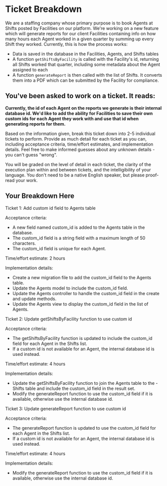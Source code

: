 # Ticket Breakdown
We are a staffing company whose primary purpose is to book Agents at Shifts posted by Facilities on our platform. We're working on a new feature which will generate reports for our client Facilities containing info on how many hours each Agent worked in a given quarter by summing up every Shift they worked. Currently, this is how the process works:

- Data is saved in the database in the Facilities, Agents, and Shifts tables
- A function `getShiftsByFacility` is called with the Facility's id, returning all Shifts worked that quarter, including some metadata about the Agent assigned to each
- A function `generateReport` is then called with the list of Shifts. It converts them into a PDF which can be submitted by the Facility for compliance.

## You've been asked to work on a ticket. It reads:

**Currently, the id of each Agent on the reports we generate is their internal database id. We'd like to add the ability for Facilities to save their own custom ids for each Agent they work with and use that id when generating reports for them.**


Based on the information given, break this ticket down into 2-5 individual tickets to perform. Provide as much detail for each ticket as you can, including acceptance criteria, time/effort estimates, and implementation details. Feel free to make informed guesses about any unknown details - you can't guess "wrong".


You will be graded on the level of detail in each ticket, the clarity of the execution plan within and between tickets, and the intelligibility of your language. You don't need to be a native English speaker, but please proof-read your work.

## Your Breakdown Here

Ticket 1: Add custom id field to Agents table

Acceptance criteria:
- A new field named custom_id is added to the Agents table in the database.
- The custom_id field is a string field with a maximum length of 50 characters.
- The custom_id field is unique for each Agent.

Time/effort estimate: 2 hours

Implementation details:
- Create a new migration file to add the custom_id field to the Agents table.
- Update the Agents model to include the custom_id field.
- Update the Agents controller to handle the custom_id field in the create and update methods.
- Update the Agents view to display the custom_id field in the list of Agents.

Ticket 2: Update getShiftsByFacility function to use custom id

Acceptance criteria:
- The getShiftsByFacility function is updated to include the custom_id field for each Agent in the Shifts list.
- If a custom id is not available for an Agent, the internal database id is used instead.

Time/effort estimate: 4 hours

Implementation details:
- Update the getShiftsByFacility function to join the Agents table to the - Shifts table and include the custom_id field in the result set.
- Modify the generateReport function to use the custom_id field if it is available, otherwise use the internal database id.

Ticket 3: Update generateReport function to use custom id

Acceptance criteria:
- The generateReport function is updated to use the custom_id field for each Agent in the Shifts list.
- If a custom id is not available for an Agent, the internal database id is used instead.

Time/effort estimate: 4 hours

Implementation details:
- Modify the generateReport function to use the custom_id field if it is available, otherwise use the internal database id.
